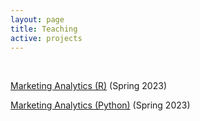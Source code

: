 ```yaml
---
layout: page
title: Teaching
active: projects
---
```


&nbsp;

[Marketing Analytics (R)](courses/analytics/spring23r/analytics23s-r.html) (Spring 2023)

[Marketing Analytics (Python)](courses/analytics/spring23python/analytics23s-py.html) (Spring 2023)